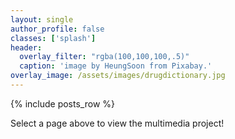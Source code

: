 ```yaml
---
layout: single
author_profile: false
classes: ['splash']
header:
  overlay_filter: "rgba(100,100,100,.5)"
  caption: 'image by HeungSoon from Pixabay.'
overlay_image: /assets/images/drugdictionary.jpg
---
```


{% include posts_row %}

Select a page above to view the multimedia project!

